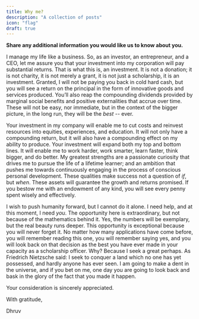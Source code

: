 ```yaml
---
title: Why me?
description: "A collection of posts"
icon: "flag"
draft: true 
---
```


**Share any additional information you would like us to know about you.**

I manage my life like a business. So, as an investor, an entrepreneur, and a CEO, let me assure you that your investment into my corporation will pay substantial returns. That is what this is, an investment. It is not a donation; it is not charity, it is not merely a grant, it is not just a scholarship, it is an investment. Granted, I will not be paying you back in cold hard cash, but you will see a return on the principal in the form of innovative goods and services produced. You’ll also reap the compounding dividends provided by marginal social benefits and positive externalities that accrue over time. These will not be easy, nor immediate, but in the context of the bigger picture, in the long run, they will be the *best* -- ever. 

Your investment in my company will enable me to cut costs and reinvest resources into equities, experiences, and education. It will not only have a compounding return, but it will also have a compounding effect on my ability to produce. Your investment will expand both my top and bottom lines. It will enable me to work harder, work smarter, learn faster, think bigger, and do better. My greatest strengths are a passionate curiosity that drives me to pursue the life of a lifetime learner; and an ambition that pushes me towards continuously engaging in the process of conscious personal development. These qualities make success not a question of _if_, but _when_. These assets will guarantee the growth and returns promised. If you bestow me with an endowment of any kind, you will see every penny spent wisely and effectively. 

I wish to push humanity forward, but I cannot do it alone. I need help, and at this moment, I need _you_. The opportunity here is extraordinary, but not because of the mathematics behind it. Yes, the numbers will be exemplary, but the real beauty runs deeper. This opportunity is exceptional because you will never forget it. No matter how many applications have come before, you will remember reading this one, you will remember saying yes, and you will look back on that decision as the best you have ever made in your capacity as a scholarship officer. Why? Because I seek a great perhaps. As Friedrich Nietzsche said: I seek to conquer a land which no one has yet possessed, and hardly anyone has ever seen. I am going to make a dent in the universe, and if you bet on me, one day you are going to look back and bask in the glory of the fact that you made it happen.

Your consideration is sincerely appreciated.

With gratitude,

Dhruv
